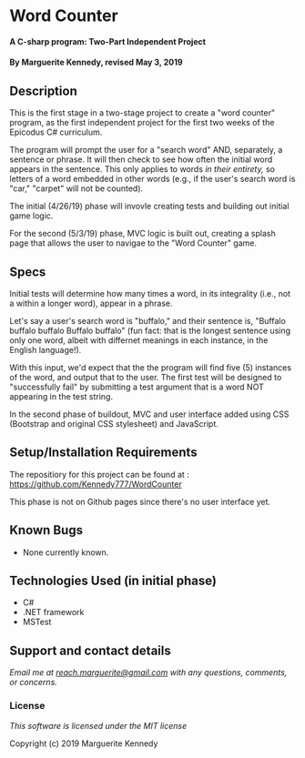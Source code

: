 # Word Counter

#### A C-sharp program: Two-Part Independent Project

#### By **Marguerite Kennedy, revised May 3, 2019**

## Description

This is the first stage in a two-stage project to create a "word counter" program, as the first independent project for the first two weeks of the Epicodus C# curriculum. 

The program will prompt the user for a "search word" AND, separately, a sentence or phrase. It will then check to see how often the initial word appears in the sentence. This only applies to words *in their entirety,* so letters of a word embedded in other words (e.g., if the user's search word is "car," "carpet" will not be counted).

The initial (4/26/19) phase will invovle creating tests and building out initial game logic. 

For the second (5/3/19) phase, MVC logic is built out, creating a splash page that allows the user to navigae to the "Word Counter" game.

## Specs 

Initial tests will determine how many times a word, in its integrality (i.e., not a within a longer word), appear in a phrase. 

Let's say a user's search word is "buffalo," and their sentence is, "Buffalo buffalo buffalo Buffalo buffalo" (fun fact: that is the longest sentence using only one word, albeit with differnet meanings in each instance, in the English language!).

With this input, we'd expect that the the program will find five (5) instances of the word, and output that to the user. The first test will be designed to "successfully fail" by submitting a test argument that is a word NOT appearing in the test string. 

In the second phase of buildout, MVC and user interface added using CSS (Bootstrap and original CSS stylesheet) and JavaScript. 

## Setup/Installation Requirements

The repositiory for this project can be found at : https://github.com/Kennedy777/WordCounter

This phase is not on Github pages since there's no user interface yet. 

## Known Bugs
* None currently known. 

## Technologies Used (in initial phase)
  * C# 
  * .NET framework
  * MSTest

## Support and contact details

_Email me at reach.marguerite@gmail.com with any questions, comments, or concerns._

### License

*This software is licensed under the MIT license*

Copyright (c) 2019 Marguerite Kennedy
